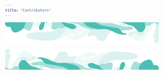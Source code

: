 ```yaml
---
title: "Contributors"
---
```



<!-- swirl -->
<column class="ecosystem__green-swirl__top" mode="full">

<block>

<img class="get-scrt__align-img" src="../../src/assets/swirl-green-top.svg" /> 

</block>

</column>






<!-- Tools -->
<column class="spacer-s bg-black-gradient">

<block>

<card-grid-validators header="Validators" title="Validators" collection="ecosystemValidators" :isPaginated="false"></card-grid-validators>

</block>

</column>









<column class="spacer-s" number="2" number-m="1" number-s="1">

<block>

<general-ctas id="the-partners-supporting-us"></general-ctas>

</block>

<block>

<general-ctas id="contribute-to-secret"></general-ctas>

</block>


</column >









<!-- swirl -->
<column class="ecosystem__green-swirl__bottom">

<block>

<img class="get-scrt__align-img" src="../../src/assets/swirl-green-bottom.svg" />

</block>

</column>